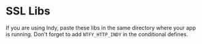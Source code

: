 # SSL Libs 
If you are using Indy, paste these libs in the same directory where your app is running. Don't forget to add ```NTFY_HTTP_INDY``` in the conditional defines.